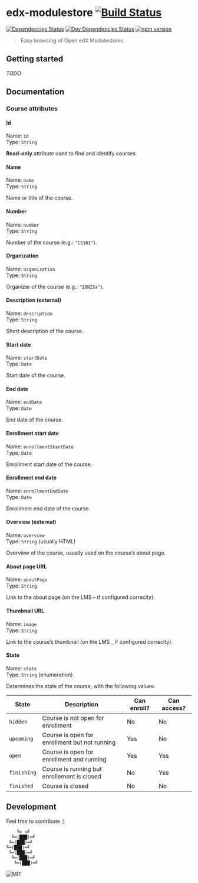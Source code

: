 # edx-modulestore [![Build Status](https://circleci.com/gh/IONISx/edx-modulestore-node.svg?style=svg)](https://circleci.com/gh/IONISx/edx-modulestore-node)

[![Dependencies Status](https://david-dm.org/IONISx/edx-modulestore-node.svg)](https://david-dm.org/IONISx/edx-modulestore-node)
[![Dev Dependencies Status](https://david-dm.org/IONISx/edx-modulestore-node/dev-status.svg)](https://david-dm.org/IONISx/edx-modulestore-node#info=devDependencies)
[![npm version](https://img.shields.io/npm/v/edx-modulestore.svg)](https://www.npmjs.com/package/edx-modulestore)

> Easy browsing of Open edX Modulestores

## Getting started

*TODO*

## Documentation

### Course attributes

#### Id

Name: `id`  
Type: `String`  

**Read-only** attribute used to find and identify courses.

#### Name

Name: `name`  
Type: `String`  

Name or title of the course.

#### Number

Name: `number`  
Type: `String`  

Number of the course (e.g.: `"CS101"`).

#### Organization

Name: `organization`  
Type: `String`  

Organizer of the course (e.g.: `"IONISx"`).

#### Description (external)

Name: `description`  
Type: `String`  

Short description of the course.

#### Start date

Name: `startDate`  
Type: `Date`  

Start date of the course.

#### End date

Name: `endDate`  
Type: `Date`  

End date of the course.

#### Enrollment start date

Name: `enrollmentStartDate`  
Type: `Date`  

Enrollment start date of the course.

#### Enrollment end date

Name: `enrollmentEndDate`  
Type: `Date`  

Enrollment end date of the course.

#### Overview (external)

Name: `overview`  
Type: `String` (usually HTML)  

Overview of the course, usually used on the course’s about page.

#### About page URL

Name: `aboutPage`  
Type: `String`  

Link to the about page (on the LMS – if configured correclty).

#### Thumbnail URL

Name: `image`  
Type: `String`  

Link to the course’s thumbnail (on the LMS _ if configured correclty).

#### State

Name: `state`  
Type: `String` (enumeration)  

Determines the state of the course, with the following values:

State | Description | Can enroll? | Can access?
--- | --- | --- | ---
`hidden` | Course is not open for enrollment | No | No
`upcoming` | Course is open for enrollment but not running | Yes | No
`open` | Course is open for enrollment and running | Yes | Yes
`finishing` | Course is running but enrollement is closed | No | Yes
`finished` | Course is closed | No | No

## Development

Feel free to contribute :)

```
    ╚⊙ ⊙╝
  ╚═(███)═╝
 ╚═(███)═╝
╚═(███)═╝
 ╚═(███)═╝
  ╚═(███)═╝
   ╚═(███)═╝
```

![MIT](https://img.shields.io/badge/licence-MIT-blue.svg)
